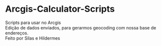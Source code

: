# Arcgis-Calculator-Scripts
Scripts para usar no Arcgis<br>
Edição de dados enviados, para gerarmos geocoding com nossa base de endereços.<br>
Feito por Silas e Hildermes
